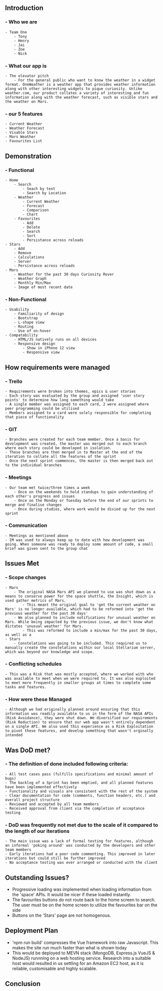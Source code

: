 ## Introduction
### - Who we are 
    - Team One
        - Tony
        - Henry
        - Jai
        - Zoe
        - Nick
### - What our app is
    - The elevator pitch
        - For the general public who want to know the weather in a widget format. OneWeather is a weather app that provides weather information along with other interesting widgets to pique curiosity. Unlike weather.com, our product collates a variety of interesting and fun information along with the weather forecast, such as visible stars and the weather on Mars.
### - our 5 features
    - Current Weather
    - Weather Forecast
    - Visable Stars
    - Mars Weather
    - Favourites List

## Demonstration
### - Functional
    - Home
        - Search
            - Seach by text
            - Search by Location
        - Weather
            - Current Weather
            - Forecast
            - Comparison
            - Chart
        - Favourites
            - Add
            - Delete
            - Search
            - Sort
            - Persistance across reloads
    - Stars
        - Add 
        - Remove
        - Calculations
        - Server
        - Persistance across reloads
    - Mars
        - Weather for the past 30 days Curiosity Rover
        - Weather Graph
        - Monthly Min/Max
        - Image of most recent date

### - Non-Functional
	- Usability
        - Familiarity of design
        - Bootstrap
        - L-shape view
        - Routing
        - Use of on-hover
	- Compatability
        - HTML/JS natively runs on all devices
        - Responsive design
            - Show in iPhone 12 view
            - Responsive view

## How requirements were managed
### - Trello
    - Requirements were broken into themes, epics & user stories
    - Each story was evaluated by the group and assigned 'user story points' to determine how long something would take
    - A single member was assigned to each card, 2 were assigned where peer programming could be utilised 
    - Members assigned to a card were solely responsible for completing that piece of functionality
### - GIT
    - Branches were created for each team member. Once a basis for development was created, the master was merged out to each branch where each story could be developed in isolation. 
    - These branches are then merged in to Master at the end of the iteration to collate all the features of the sprint
    - Once the next sprint commences, the master is then merged back out to the individual branches
### - Meetings
    - Our team met twice/three times a week
        - Once on the weekends to hold standups to gain understanding of each other's progress and issues
        - Once on the Monday or Tuesday before the end of our sprints to merge and finalise changes
        - Once during studios, where work would be divied up for the next sprint
### - Communication
    - Meetings as mentioned above
    - IM was used to always keep up to date with how development was going. When someone was ready to deploy some amount of code, a small brief was given sent to the group chat

## Issues Met
### - Scope changes
    - Mars 
        - The original NASA Mars API we planned to use was shut down as a means to conserve power for the space shuttle, the Insight, which is used gather metrics of Mars.
            - This meant the original goal to 'get the current weather on Mars' is no longer available, which had to be reformed into 'get the previous weather for the past 30 days' 
        - We also planned to include notifications for unusual weather on Mars. While being impacted by the previous issue, we don't know what dictates 'unusual weather' for Mars.
            - This was reformed to include a min/max for the past 30 days, as well as a 
    - Stars
        - Constelations was going to be included. This required us to manually create the constelations within our local Stellarium server, which was beyond our knowledge and scope.
### - Conflicting schedules
    - This was a Risk that was mostly accepted, where we worked with who was available to meet when we were required to. It was also exploited to meet more frequently in smaller groups at times to complete some tasks and features.
### - How were these Managed
    - Although we had originally planned around ensuring that this information was readily available to us in the form of the NASA APIs (Risk Avoidance), they were shut down. We diversified our requirements (Risk Reduction) to ensure that our web app wasn't entirely dependent on a single API. We also used this experience as a Risk Exploitation to pivot these features, and develop something that wasn't orginally intended

## Was DoD met?
### - The definition of done included following criteria:
    - All test cases pass (fulfills specifications and minimal amount of bugs)
    - The backlog of a Sprint has been emptied, and all planned features have been implemented effectively
    - Functionality and visuals are consistent with the rest of the system
    - Clear documentation for code (comments, function headers, etc.) and overall project structure
    - Reviewed and accepted by all team members
    - Received approval from client via the completion of acceptance testing

### - DoD was frequently not met due to the scale of it compared to the length of our iterations
    - The main issue was a lack of formal testing for features, although an informal 'poking around' was conducted by the developers and other team members
    - Early iterations had a poor code commenting. This improved in later iterations but could still be further improved
    - No acceptance testing was ever arranged or conducted with the client

## Outstanding Issues?
 - Progressive loading was implemented when loading information from the 'space' APIs. It would be nicer if these loaded instantly.
 - The favourites buttons do not route back to the home screen to search. The user must be on the home screen to utilize the favourites bar on the side
 - Buttons on the 'Stars' page are not homogenous.

## Deployment Plan
 - 'npm run build' compresses the Vue framework into raw Javascript. This makes the site run much faster than what is shown today
 - This would be deployed to MEVN stack (MongoDB, Express.js VueJS & NodeJS) runnning on a web hosting service. Research into a suitable host would resulted in us settling for an Amazon EC2 host, as it is reliable, customisable and highly scalable.

## Conclusion

